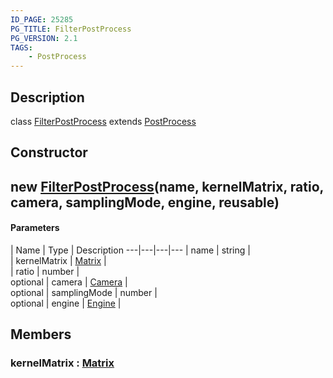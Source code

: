 ```yaml
---
ID_PAGE: 25285
PG_TITLE: FilterPostProcess
PG_VERSION: 2.1
TAGS:
    - PostProcess
---
```

## Description

class [FilterPostProcess](/classes/2.3/FilterPostProcess) extends [PostProcess](/classes/2.3/PostProcess)



## Constructor

## new [FilterPostProcess](/classes/2.3/FilterPostProcess)(name, kernelMatrix, ratio, camera, samplingMode, engine, reusable)



#### Parameters
 | Name | Type | Description
---|---|---|---
 | name | string |   
 | kernelMatrix | [Matrix](/classes/2.3/Matrix) |   
 | ratio | number |   
optional | camera | [Camera](/classes/2.3/Camera) |   
optional | samplingMode | number |   
optional | engine | [Engine](/classes/2.3/Engine) |   
## Members

### kernelMatrix : [Matrix](/classes/2.3/Matrix)



